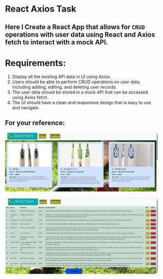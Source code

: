 # React Axios Task

## Here I Create a React App that allows for `CRUD` operations with user data using React and Axios fetch to interact with a mock API.

# Requirements:

1. Display all the existing API data in UI using Axios.
2. Users should be able to perform CRUD operations on user data, including adding, editing, and deleting user records.
3. The user data should be stored in a mock API that can be accessed using Axios fetch.
4. The UI should have a clean and responsive design that is easy to use and navigate.

## For your reference:

![alt text](image-1.png)

![alt text](image.png)